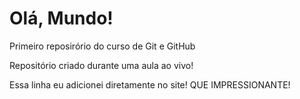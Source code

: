 # Olá, Mundo!
 Primeiro reposirório do curso de Git e GitHub

Repositório criado durante uma aula ao vivo!

Essa linha eu adicionei diretamente no site! QUE IMPRESSIONANTE!
